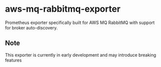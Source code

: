 # aws-mq-rabbitmq-exporter

Prometheus exporter specifically built for AWS MQ RabbitMQ
with support for broker auto-discovery.

## Note

This exporter is currently in early development and may introduce breaking features
